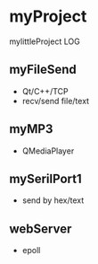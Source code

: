 # myProject
  mylittleProject  LOG 

## myFileSend   
  + Qt/C++/TCP
  + recv/send file/text   

## myMP3
  + QMediaPlayer

## mySerilPort1
  + send by hex/text

## webServer
 + epoll
 
